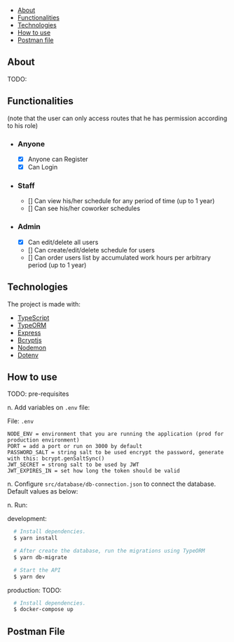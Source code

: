 - [About](#about)
- [Functionalities](#functionalities)
- [Technologies](#technologies)
- [How to use](#how-to-use)
- [Postman file](#postman-file)

<a id="about"></a>

## About

TODO:

<a id="functionalities"></a>

## Functionalities

(note that the user can only access routes that he has permission according to his role)

- ### **Anyone**

  - [x] Anyone can Register
  - [x] Can Login

- ### **Staff**

  - [] Can view his/her schedule for any period of time (up to 1 year)
  - [] Can see his/her coworker schedules

- ### **Admin**
  - [x] Can edit/delete all users
  - [] Can create/edit/delete schedule for users
  - [] Can order users list by accumulated work hours per arbitrary period (up to 1 year)

<a id="technologies"></a>

## Technologies

The project is made with:

- [TypeScript](https://www.typescriptlang.org/)
- [TypeORM](https://typeorm.io/#/)
- [Express](https://expressjs.com/)
- [Bcryptjs](https://www.npmjs.com/package/bcryptjs)
- [Nodemon](https://nodemon.io/)
- [Dotenv](https://www.npmjs.com/package/dotenv)

<a id="how-to-use"></a>

## How to use

TODO: pre-requisites

n. Add variables on `.env` file:

File: `.env`

```text
NODE_ENV = environment that you are running the application (prod for production environment)
PORT = add a port or run on 3000 by default
PASSWORD_SALT = string salt to be used encrypt the password, generate with this: bcrypt.genSaltSync()
JWT_SECRET = strong salt to be used by JWT
JWT_EXPIRES_IN = set how long the token should be valid
```

n. Configure `src/database/db-connection.json` to connect the database. Default values as below:

n. Run:

development:

```sh
  # Install dependencies.
  $ yarn install

  # After create the database, run the migrations using TypeORM
  $ yarn db-migrate

  # Start the API
  $ yarn dev
```

production:
TODO:

```sh
  # Install dependencies.
  $ docker-compose up
```

<a id="postman-file"></a>

## Postman File
